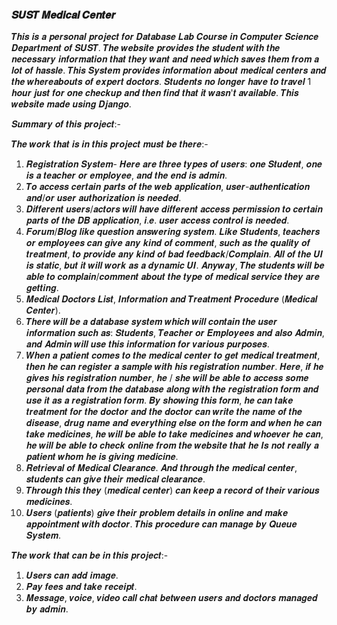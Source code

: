 ### 𝑺𝑼𝑺𝑻 𝑴𝒆𝒅𝒊𝒄𝒂𝒍 𝑪𝒆𝒏𝒕𝒆𝒓

𝑻𝒉𝒊𝒔 𝒊𝒔 𝒂 𝒑𝒆𝒓𝒔𝒐𝒏𝒂𝒍 𝒑𝒓𝒐𝒋𝒆𝒄𝒕 𝒇𝒐𝒓 𝑫𝒂𝒕𝒂𝒃𝒂𝒔𝒆 𝑳𝒂𝒃 𝑪𝒐𝒖𝒓𝒔𝒆 𝒊𝒏 𝑪𝒐𝒎𝒑𝒖𝒕𝒆𝒓 𝑺𝒄𝒊𝒆𝒏𝒄𝒆 𝑫𝒆𝒑𝒂𝒓𝒕𝒎𝒆𝒏𝒕 𝒐𝒇 𝑺𝑼𝑺𝑻. 𝑻𝒉𝒆 𝒘𝒆𝒃𝒔𝒊𝒕𝒆 𝒑𝒓𝒐𝒗𝒊𝒅𝒆𝒔 𝒕𝒉𝒆 𝒔𝒕𝒖𝒅𝒆𝒏𝒕 𝒘𝒊𝒕𝒉 𝒕𝒉𝒆 𝒏𝒆𝒄𝒆𝒔𝒔𝒂𝒓𝒚 𝒊𝒏𝒇𝒐𝒓𝒎𝒂𝒕𝒊𝒐𝒏 𝒕𝒉𝒂𝒕 𝒕𝒉𝒆𝒚 𝒘𝒂𝒏𝒕 𝒂𝒏𝒅 𝒏𝒆𝒆𝒅 𝒘𝒉𝒊𝒄𝒉 𝒔𝒂𝒗𝒆𝒔 𝒕𝒉𝒆𝒎 𝒇𝒓𝒐𝒎 𝒂 𝒍𝒐𝒕 𝒐𝒇 𝒉𝒂𝒔𝒔𝒍𝒆. 𝑻𝒉𝒊𝒔 𝑺𝒚𝒔𝒕𝒆𝒎 𝒑𝒓𝒐𝒗𝒊𝒅𝒆𝒔 𝒊𝒏𝒇𝒐𝒓𝒎𝒂𝒕𝒊𝒐𝒏 𝒂𝒃𝒐𝒖𝒕 𝒎𝒆𝒅𝒊𝒄𝒂𝒍 𝒄𝒆𝒏𝒕𝒆𝒓𝒔 𝒂𝒏𝒅 𝒕𝒉𝒆 𝒘𝒉𝒆𝒓𝒆𝒂𝒃𝒐𝒖𝒕𝒔 𝒐𝒇 𝒆𝒙𝒑𝒆𝒓𝒕 𝒅𝒐𝒄𝒕𝒐𝒓𝒔. 𝑺𝒕𝒖𝒅𝒆𝒏𝒕𝒔 𝒏𝒐 𝒍𝒐𝒏𝒈𝒆𝒓 𝒉𝒂𝒗𝒆 𝒕𝒐 𝒕𝒓𝒂𝒗𝒆𝒍 1 𝒉𝒐𝒖𝒓 𝒋𝒖𝒔𝒕 𝒇𝒐𝒓 𝒐𝒏𝒆 𝒄𝒉𝒆𝒄𝒌𝒖𝒑 𝒂𝒏𝒅 𝒕𝒉𝒆𝒏 𝒇𝒊𝒏𝒅 𝒕𝒉𝒂𝒕 𝒊𝒕 𝒘𝒂𝒔𝒏'𝒕 𝒂𝒗𝒂𝒊𝒍𝒂𝒃𝒍𝒆. 𝑻𝒉𝒊𝒔 𝒘𝒆𝒃𝒔𝒊𝒕𝒆 𝒎𝒂𝒅𝒆 𝒖𝒔𝒊𝒏𝒈 𝑫𝒋𝒂𝒏𝒈𝒐.

𝑺𝒖𝒎𝒎𝒂𝒓𝒚 𝒐𝒇 𝒕𝒉𝒊𝒔 𝒑𝒓𝒐𝒋𝒆𝒄𝒕:-


𝑻𝒉𝒆 𝒘𝒐𝒓𝒌 𝒕𝒉𝒂𝒕 𝒊𝒔 𝒊𝒏 𝒕𝒉𝒊𝒔 𝒑𝒓𝒐𝒋𝒆𝒄𝒕 𝒎𝒖𝒔𝒕 𝒃𝒆 𝒕𝒉𝒆𝒓𝒆:-

1. 𝑹𝒆𝒈𝒊𝒔𝒕𝒓𝒂𝒕𝒊𝒐𝒏 𝑺𝒚𝒔𝒕𝒆𝒎- 𝑯𝒆𝒓𝒆 𝒂𝒓𝒆 𝒕𝒉𝒓𝒆𝒆 𝒕𝒚𝒑𝒆𝒔 𝒐𝒇 𝒖𝒔𝒆𝒓𝒔: 𝒐𝒏𝒆 𝑺𝒕𝒖𝒅𝒆𝒏𝒕, 𝒐𝒏𝒆 𝒊𝒔 𝒂 𝒕𝒆𝒂𝒄𝒉𝒆𝒓 𝒐𝒓
𝒆𝒎𝒑𝒍𝒐𝒚𝒆𝒆, 𝒂𝒏𝒅 𝒕𝒉𝒆 𝒆𝒏𝒅 𝒊𝒔 𝒂𝒅𝒎𝒊𝒏.
2. 𝑻𝒐 𝒂𝒄𝒄𝒆𝒔𝒔 𝒄𝒆𝒓𝒕𝒂𝒊𝒏 𝒑𝒂𝒓𝒕𝒔 𝒐𝒇 𝒕𝒉𝒆 𝒘𝒆𝒃 𝒂𝒑𝒑𝒍𝒊𝒄𝒂𝒕𝒊𝒐𝒏, 𝒖𝒔𝒆𝒓-𝒂𝒖𝒕𝒉𝒆𝒏𝒕𝒊𝒄𝒂𝒕𝒊𝒐𝒏 𝒂𝒏𝒅/𝒐𝒓 𝒖𝒔𝒆𝒓
𝒂𝒖𝒕𝒉𝒐𝒓𝒊𝒛𝒂𝒕𝒊𝒐𝒏 𝒊𝒔 𝒏𝒆𝒆𝒅𝒆𝒅.
3. 𝑫𝒊𝒇𝒇𝒆𝒓𝒆𝒏𝒕 𝒖𝒔𝒆𝒓𝒔/𝒂𝒄𝒕𝒐𝒓𝒔 𝒘𝒊𝒍𝒍 𝒉𝒂𝒗𝒆 𝒅𝒊𝒇𝒇𝒆𝒓𝒆𝒏𝒕 𝒂𝒄𝒄𝒆𝒔𝒔 𝒑𝒆𝒓𝒎𝒊𝒔𝒔𝒊𝒐𝒏 𝒕𝒐 𝒄𝒆𝒓𝒕𝒂𝒊𝒏 𝒑𝒂𝒓𝒕𝒔 𝒐𝒇 𝒕𝒉𝒆 𝑫𝑩
𝒂𝒑𝒑𝒍𝒊𝒄𝒂𝒕𝒊𝒐𝒏, 𝒊.𝒆. 𝒖𝒔𝒆𝒓 𝒂𝒄𝒄𝒆𝒔𝒔 𝒄𝒐𝒏𝒕𝒓𝒐𝒍 𝒊𝒔 𝒏𝒆𝒆𝒅𝒆𝒅.
4. 𝑭𝒐𝒓𝒖𝒎/𝑩𝒍𝒐𝒈 𝒍𝒊𝒌𝒆 𝒒𝒖𝒆𝒔𝒕𝒊𝒐𝒏 𝒂𝒏𝒔𝒘𝒆𝒓𝒊𝒏𝒈 𝒔𝒚𝒔𝒕𝒆𝒎. 𝑳𝒊𝒌𝒆 𝑺𝒕𝒖𝒅𝒆𝒏𝒕𝒔, 𝒕𝒆𝒂𝒄𝒉𝒆𝒓𝒔 𝒐𝒓 𝒆𝒎𝒑𝒍𝒐𝒚𝒆𝒆𝒔 𝒄𝒂𝒏 𝒈𝒊𝒗𝒆 𝒂𝒏𝒚
𝒌𝒊𝒏𝒅 𝒐𝒇 𝒄𝒐𝒎𝒎𝒆𝒏𝒕, 𝒔𝒖𝒄𝒉 𝒂𝒔 𝒕𝒉𝒆 𝒒𝒖𝒂𝒍𝒊𝒕𝒚 𝒐𝒇 𝒕𝒓𝒆𝒂𝒕𝒎𝒆𝒏𝒕, 𝒕𝒐 𝒑𝒓𝒐𝒗𝒊𝒅𝒆 𝒂𝒏𝒚 𝒌𝒊𝒏𝒅 𝒐𝒇 𝒃𝒂𝒅
𝒇𝒆𝒆𝒅𝒃𝒂𝒄𝒌/𝑪𝒐𝒎𝒑𝒍𝒂𝒊𝒏. 𝑨𝒍𝒍 𝒐𝒇 𝒕𝒉𝒆 𝑼𝑰 𝒊𝒔 𝒔𝒕𝒂𝒕𝒊𝒄, 𝒃𝒖𝒕 𝒊𝒕 𝒘𝒊𝒍𝒍 𝒘𝒐𝒓𝒌 𝒂𝒔 𝒂 𝒅𝒚𝒏𝒂𝒎𝒊𝒄 𝑼𝑰. 𝑨𝒏𝒚𝒘𝒂𝒚, 𝑻𝒉𝒆
𝒔𝒕𝒖𝒅𝒆𝒏𝒕𝒔 𝒘𝒊𝒍𝒍 𝒃𝒆 𝒂𝒃𝒍𝒆 𝒕𝒐 𝒄𝒐𝒎𝒑𝒍𝒂𝒊𝒏/𝒄𝒐𝒎𝒎𝒆𝒏𝒕 𝒂𝒃𝒐𝒖𝒕 𝒕𝒉𝒆 𝒕𝒚𝒑𝒆 𝒐𝒇 𝒎𝒆𝒅𝒊𝒄𝒂𝒍 𝒔𝒆𝒓𝒗𝒊𝒄𝒆 𝒕𝒉𝒆𝒚 𝒂𝒓𝒆 𝒈𝒆𝒕𝒕𝒊𝒏𝒈.
5. 𝑴𝒆𝒅𝒊𝒄𝒂𝒍 𝑫𝒐𝒄𝒕𝒐𝒓𝒔 𝑳𝒊𝒔𝒕, 𝑰𝒏𝒇𝒐𝒓𝒎𝒂𝒕𝒊𝒐𝒏 𝒂𝒏𝒅 𝑻𝒓𝒆𝒂𝒕𝒎𝒆𝒏𝒕 𝑷𝒓𝒐𝒄𝒆𝒅𝒖𝒓𝒆 (𝑴𝒆𝒅𝒊𝒄𝒂𝒍 𝑪𝒆𝒏𝒕𝒆𝒓).
6. 𝑻𝒉𝒆𝒓𝒆 𝒘𝒊𝒍𝒍 𝒃𝒆 𝒂 𝒅𝒂𝒕𝒂𝒃𝒂𝒔𝒆 𝒔𝒚𝒔𝒕𝒆𝒎 𝒘𝒉𝒊𝒄𝒉 𝒘𝒊𝒍𝒍 𝒄𝒐𝒏𝒕𝒂𝒊𝒏 𝒕𝒉𝒆 𝒖𝒔𝒆𝒓 𝒊𝒏𝒇𝒐𝒓𝒎𝒂𝒕𝒊𝒐𝒏 𝒔𝒖𝒄𝒉 𝒂𝒔: 𝑺𝒕𝒖𝒅𝒆𝒏𝒕𝒔, 𝑻𝒆𝒂𝒄𝒉𝒆𝒓
𝒐𝒓 𝑬𝒎𝒑𝒍𝒐𝒚𝒆𝒆𝒔 𝒂𝒏𝒅 𝒂𝒍𝒔𝒐 𝑨𝒅𝒎𝒊𝒏, 𝒂𝒏𝒅 𝑨𝒅𝒎𝒊𝒏 𝒘𝒊𝒍𝒍 𝒖𝒔𝒆 𝒕𝒉𝒊𝒔 𝒊𝒏𝒇𝒐𝒓𝒎𝒂𝒕𝒊𝒐𝒏 𝒇𝒐𝒓 𝒗𝒂𝒓𝒊𝒐𝒖𝒔 𝒑𝒖𝒓𝒑𝒐𝒔𝒆𝒔.
7. 𝑾𝒉𝒆𝒏 𝒂 𝒑𝒂𝒕𝒊𝒆𝒏𝒕 𝒄𝒐𝒎𝒆𝒔 𝒕𝒐 𝒕𝒉𝒆 𝒎𝒆𝒅𝒊𝒄𝒂𝒍 𝒄𝒆𝒏𝒕𝒆𝒓 𝒕𝒐 𝒈𝒆𝒕 𝒎𝒆𝒅𝒊𝒄𝒂𝒍 𝒕𝒓𝒆𝒂𝒕𝒎𝒆𝒏𝒕, 𝒕𝒉𝒆𝒏 𝒉𝒆 𝒄𝒂𝒏 𝒓𝒆𝒈𝒊𝒔𝒕𝒆𝒓 𝒂 𝒔𝒂𝒎𝒑𝒍𝒆
𝒘𝒊𝒕𝒉 𝒉𝒊𝒔 𝒓𝒆𝒈𝒊𝒔𝒕𝒓𝒂𝒕𝒊𝒐𝒏 𝒏𝒖𝒎𝒃𝒆𝒓. 𝑯𝒆𝒓𝒆, 𝒊𝒇 𝒉𝒆 𝒈𝒊𝒗𝒆𝒔 𝒉𝒊𝒔 𝒓𝒆𝒈𝒊𝒔𝒕𝒓𝒂𝒕𝒊𝒐𝒏 𝒏𝒖𝒎𝒃𝒆𝒓, 𝒉𝒆 / 𝒔𝒉𝒆 𝒘𝒊𝒍𝒍 𝒃𝒆 𝒂𝒃𝒍𝒆 𝒕𝒐
𝒂𝒄𝒄𝒆𝒔𝒔 𝒔𝒐𝒎𝒆 𝒑𝒆𝒓𝒔𝒐𝒏𝒂𝒍 𝒅𝒂𝒕𝒂 𝒇𝒓𝒐𝒎 𝒕𝒉𝒆 𝒅𝒂𝒕𝒂𝒃𝒂𝒔𝒆 𝒂𝒍𝒐𝒏𝒈 𝒘𝒊𝒕𝒉 𝒕𝒉𝒆 𝒓𝒆𝒈𝒊𝒔𝒕𝒓𝒂𝒕𝒊𝒐𝒏 𝒇𝒐𝒓𝒎 𝒂𝒏𝒅 𝒖𝒔𝒆 𝒊𝒕 𝒂𝒔 𝒂
𝒓𝒆𝒈𝒊𝒔𝒕𝒓𝒂𝒕𝒊𝒐𝒏 𝒇𝒐𝒓𝒎. 𝑩𝒚 𝒔𝒉𝒐𝒘𝒊𝒏𝒈 𝒕𝒉𝒊𝒔 𝒇𝒐𝒓𝒎, 𝒉𝒆 𝒄𝒂𝒏 𝒕𝒂𝒌𝒆 𝒕𝒓𝒆𝒂𝒕𝒎𝒆𝒏𝒕 𝒇𝒐𝒓 𝒕𝒉𝒆 𝒅𝒐𝒄𝒕𝒐𝒓 𝒂𝒏𝒅 𝒕𝒉𝒆 𝒅𝒐𝒄𝒕𝒐𝒓 𝒄𝒂𝒏
𝒘𝒓𝒊𝒕𝒆 𝒕𝒉𝒆 𝒏𝒂𝒎𝒆 𝒐𝒇 𝒕𝒉𝒆 𝒅𝒊𝒔𝒆𝒂𝒔𝒆, 𝒅𝒓𝒖𝒈 𝒏𝒂𝒎𝒆 𝒂𝒏𝒅 𝒆𝒗𝒆𝒓𝒚𝒕𝒉𝒊𝒏𝒈 𝒆𝒍𝒔𝒆 𝒐𝒏 𝒕𝒉𝒆 𝒇𝒐𝒓𝒎 𝒂𝒏𝒅 𝒘𝒉𝒆𝒏 𝒉𝒆 𝒄𝒂𝒏 𝒕𝒂𝒌𝒆
𝒎𝒆𝒅𝒊𝒄𝒊𝒏𝒆𝒔, 𝒉𝒆 𝒘𝒊𝒍𝒍 𝒃𝒆 𝒂𝒃𝒍𝒆 𝒕𝒐 𝒕𝒂𝒌𝒆 𝒎𝒆𝒅𝒊𝒄𝒊𝒏𝒆𝒔 𝒂𝒏𝒅 𝒘𝒉𝒐𝒆𝒗𝒆𝒓 𝒉𝒆 𝒄𝒂𝒏, 𝒉𝒆 𝒘𝒊𝒍𝒍 𝒃𝒆 𝒂𝒃𝒍𝒆 𝒕𝒐 𝒄𝒉𝒆𝒄𝒌 𝒐𝒏𝒍𝒊𝒏𝒆
𝒇𝒓𝒐𝒎 𝒕𝒉𝒆 𝒘𝒆𝒃𝒔𝒊𝒕𝒆 𝒕𝒉𝒂𝒕 𝒉𝒆 𝑰𝒔 𝒏𝒐𝒕 𝒓𝒆𝒂𝒍𝒍𝒚 𝒂 𝒑𝒂𝒕𝒊𝒆𝒏𝒕 𝒘𝒉𝒐𝒎 𝒉𝒆 𝒊𝒔 𝒈𝒊𝒗𝒊𝒏𝒈 𝒎𝒆𝒅𝒊𝒄𝒊𝒏𝒆.
8. 𝑹𝒆𝒕𝒓𝒊𝒆𝒗𝒂𝒍 𝒐𝒇 𝑴𝒆𝒅𝒊𝒄𝒂𝒍 𝑪𝒍𝒆𝒂𝒓𝒂𝒏𝒄𝒆. 𝑨𝒏𝒅 𝒕𝒉𝒓𝒐𝒖𝒈𝒉 𝒕𝒉𝒆 𝒎𝒆𝒅𝒊𝒄𝒂𝒍 𝒄𝒆𝒏𝒕𝒆𝒓, 𝒔𝒕𝒖𝒅𝒆𝒏𝒕𝒔 𝒄𝒂𝒏 𝒈𝒊𝒗𝒆 𝒕𝒉𝒆𝒊𝒓 𝒎𝒆𝒅𝒊𝒄𝒂𝒍
𝒄𝒍𝒆𝒂𝒓𝒂𝒏𝒄𝒆.
9. 𝑻𝒉𝒓𝒐𝒖𝒈𝒉 𝒕𝒉𝒊𝒔 𝒕𝒉𝒆𝒚 (𝒎𝒆𝒅𝒊𝒄𝒂𝒍 𝒄𝒆𝒏𝒕𝒆𝒓) 𝒄𝒂𝒏 𝒌𝒆𝒆𝒑 𝒂 𝒓𝒆𝒄𝒐𝒓𝒅 𝒐𝒇 𝒕𝒉𝒆𝒊𝒓 𝒗𝒂𝒓𝒊𝒐𝒖𝒔 𝒎𝒆𝒅𝒊𝒄𝒊𝒏𝒆𝒔.
10. 𝑼𝒔𝒆𝒓𝒔 (𝒑𝒂𝒕𝒊𝒆𝒏𝒕𝒔) 𝒈𝒊𝒗𝒆 𝒕𝒉𝒆𝒊𝒓 𝒑𝒓𝒐𝒃𝒍𝒆𝒎 𝒅𝒆𝒕𝒂𝒊𝒍𝒔 𝒊𝒏 𝒐𝒏𝒍𝒊𝒏𝒆 𝒂𝒏𝒅 𝒎𝒂𝒌𝒆 𝒂𝒑𝒑𝒐𝒊𝒏𝒕𝒎𝒆𝒏𝒕 𝒘𝒊𝒕𝒉 𝒅𝒐𝒄𝒕𝒐𝒓.
𝑻𝒉𝒊𝒔 𝒑𝒓𝒐𝒄𝒆𝒅𝒖𝒓𝒆 𝒄𝒂𝒏 𝒎𝒂𝒏𝒂𝒈𝒆 𝒃𝒚 𝑸𝒖𝒆𝒖𝒆 𝑺𝒚𝒔𝒕𝒆𝒎.

𝑻𝒉𝒆 𝒘𝒐𝒓𝒌 𝒕𝒉𝒂𝒕 𝒄𝒂𝒏 𝒃𝒆 𝒊𝒏 𝒕𝒉𝒊𝒔 𝒑𝒓𝒐𝒋𝒆𝒄𝒕:-

1. 𝑼𝒔𝒆𝒓𝒔 𝒄𝒂𝒏 𝒂𝒅𝒅 𝒊𝒎𝒂𝒈𝒆.
2. 𝑷𝒂𝒚 𝒇𝒆𝒆𝒔 𝒂𝒏𝒅 𝒕𝒂𝒌𝒆 𝒓𝒆𝒄𝒆𝒊𝒑𝒕.
3. 𝑴𝒆𝒔𝒔𝒂𝒈𝒆, 𝒗𝒐𝒊𝒄𝒆, 𝒗𝒊𝒅𝒆𝒐 𝒄𝒂𝒍𝒍 𝒄𝒉𝒂𝒕 𝒃𝒆𝒕𝒘𝒆𝒆𝒏 𝒖𝒔𝒆𝒓𝒔 𝒂𝒏𝒅 𝒅𝒐𝒄𝒕𝒐𝒓𝒔 𝒎𝒂𝒏𝒂𝒈𝒆𝒅 𝒃𝒚 𝒂𝒅𝒎𝒊𝒏.

